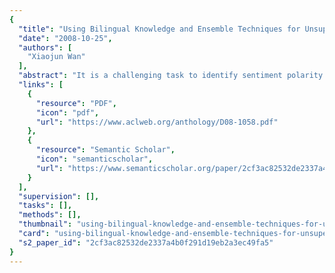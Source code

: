 ```yaml
---
{
  "title": "Using Bilingual Knowledge and Ensemble Techniques for Unsupervised Chinese Sentiment Analysis",
  "date": "2008-10-25",
  "authors": [
    "Xiaojun Wan"
  ],
  "abstract": "It is a challenging task to identify sentiment polarity of Chinese reviews because the resources for Chinese sentiment analysis are limited. Instead of leveraging only monolingual Chinese knowledge, this study proposes a novel approach to leverage reliable English resources to improve Chinese sentiment analysis. Rather than simply projecting English resources onto Chinese resources, our approach first translates Chinese reviews into English reviews by machine translation services, and then identifies the sentiment polarity of English reviews by directly leveraging English resources. Furthermore, our approach performs sentiment analysis for both Chinese reviews and English reviews, and then uses ensemble methods to combine the individual analysis results. Experimental results on a dataset of 886 Chinese product reviews demonstrate the effectiveness of the proposed approach. The individual analysis of the translated English reviews outperforms the individual analysis of the original Chinese reviews, and the combination of the individual analysis results further improves the performance.",
  "links": [
    {
      "resource": "PDF",
      "icon": "pdf",
      "url": "https://www.aclweb.org/anthology/D08-1058.pdf"
    },
    {
      "resource": "Semantic Scholar",
      "icon": "semanticscholar",
      "url": "https://www.semanticscholar.org/paper/2cf3ac82532de2337a4b0f291d19eb2a3ec49fa5"
    }
  ],
  "supervision": [],
  "tasks": [],
  "methods": [],
  "thumbnail": "using-bilingual-knowledge-and-ensemble-techniques-for-unsupervised-chinese-sentiment-analysis-thumb.jpg",
  "card": "using-bilingual-knowledge-and-ensemble-techniques-for-unsupervised-chinese-sentiment-analysis-card.jpg",
  "s2_paper_id": "2cf3ac82532de2337a4b0f291d19eb2a3ec49fa5"
}
---
```


